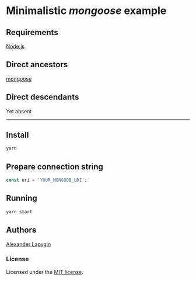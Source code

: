 # Minimalistic *mongoose* example

## Requirements

[Node.js](https://nodejs.org/en/download/package-manager/)

## Direct ancestors

[mongoose](https://github.com/softspider/mongoose)

## Direct descendants

Yet absent

---

## Install

```sh
yarn
```

## Prepare connection string

```javascript
const uri = 'YOUR_MONGODB_URI';
```

## Running

```sh
yarn start
```

## Authors

[Alexander Lapygin](https://github.com/AlexanderLapygin)

### License

Licensed under the [MIT license](./LICENSE).
